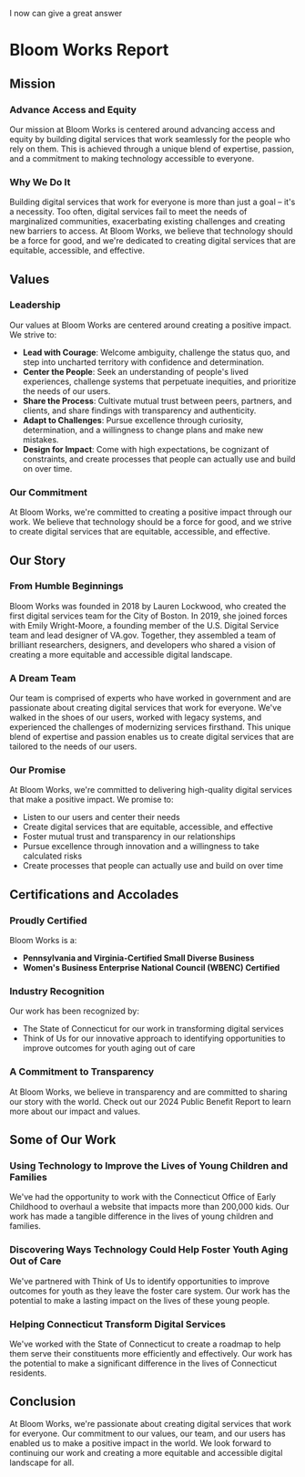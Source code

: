 I now can give a great answer

**Bloom Works Report**
=====================

**Mission**
-----------

### Advance Access and Equity

Our mission at Bloom Works is centered around advancing access and equity by building digital services that work seamlessly for the people who rely on them. This is achieved through a unique blend of expertise, passion, and a commitment to making technology accessible to everyone.

### Why We Do It

Building digital services that work for everyone is more than just a goal – it's a necessity. Too often, digital services fail to meet the needs of marginalized communities, exacerbating existing challenges and creating new barriers to access. At Bloom Works, we believe that technology should be a force for good, and we're dedicated to creating digital services that are equitable, accessible, and effective.

**Values**
---------

### Leadership

Our values at Bloom Works are centered around creating a positive impact. We strive to:

- **Lead with Courage**: Welcome ambiguity, challenge the status quo, and step into uncharted territory with confidence and determination.
- **Center the People**: Seek an understanding of people's lived experiences, challenge systems that perpetuate inequities, and prioritize the needs of our users.
- **Share the Process**: Cultivate mutual trust between peers, partners, and clients, and share findings with transparency and authenticity.
- **Adapt to Challenges**: Pursue excellence through curiosity, determination, and a willingness to change plans and make new mistakes.
- **Design for Impact**: Come with high expectations, be cognizant of constraints, and create processes that people can actually use and build on over time.

### Our Commitment

At Bloom Works, we're committed to creating a positive impact through our work. We believe that technology should be a force for good, and we strive to create digital services that are equitable, accessible, and effective.

**Our Story**
-------------

### From Humble Beginnings

Bloom Works was founded in 2018 by Lauren Lockwood, who created the first digital services team for the City of Boston. In 2019, she joined forces with Emily Wright-Moore, a founding member of the U.S. Digital Service team and lead designer of VA.gov. Together, they assembled a team of brilliant researchers, designers, and developers who shared a vision of creating a more equitable and accessible digital landscape.

### A Dream Team

Our team is comprised of experts who have worked in government and are passionate about creating digital services that work for everyone. We've walked in the shoes of our users, worked with legacy systems, and experienced the challenges of modernizing services firsthand. This unique blend of expertise and passion enables us to create digital services that are tailored to the needs of our users.

### Our Promise

At Bloom Works, we're committed to delivering high-quality digital services that make a positive impact. We promise to:

- Listen to our users and center their needs
- Create digital services that are equitable, accessible, and effective
- Foster mutual trust and transparency in our relationships
- Pursue excellence through innovation and a willingness to take calculated risks
- Create processes that people can actually use and build on over time

**Certifications and Accolades**
------------------------------

### Proudly Certified

Bloom Works is a:

- **Pennsylvania and Virginia-Certified Small Diverse Business**
- **Women's Business Enterprise National Council (WBENC) Certified**

### Industry Recognition

Our work has been recognized by:

- The State of Connecticut for our work in transforming digital services
- Think of Us for our innovative approach to identifying opportunities to improve outcomes for youth aging out of care

### A Commitment to Transparency

At Bloom Works, we believe in transparency and are committed to sharing our story with the world. Check out our 2024 Public Benefit Report to learn more about our impact and values.

**Some of Our Work**
-------------------

### Using Technology to Improve the Lives of Young Children and Families

We've had the opportunity to work with the Connecticut Office of Early Childhood to overhaul a website that impacts more than 200,000 kids. Our work has made a tangible difference in the lives of young children and families.

### Discovering Ways Technology Could Help Foster Youth Aging Out of Care

We've partnered with Think of Us to identify opportunities to improve outcomes for youth as they leave the foster care system. Our work has the potential to make a lasting impact on the lives of these young people.

### Helping Connecticut Transform Digital Services

We've worked with the State of Connecticut to create a roadmap to help them serve their constituents more efficiently and effectively. Our work has the potential to make a significant difference in the lives of Connecticut residents.

**Conclusion**
--------------

At Bloom Works, we're passionate about creating digital services that work for everyone. Our commitment to our values, our team, and our users has enabled us to make a positive impact in the world. We look forward to continuing our work and creating a more equitable and accessible digital landscape for all.